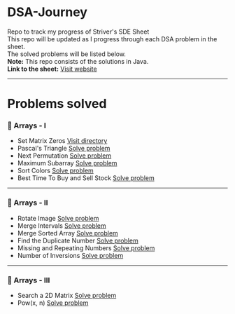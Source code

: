 # DSA-Journey
Repo to track my progress of Striver's SDE Sheet</br>
This repo will be updated as I progress through each DSA problem in the sheet.</br>
The solved problems will be listed below.</br>
**Note:** This repo consists of the solutions in Java.</br>
**Link to the sheet:** [Visit website](https://takeuforward.org/interviews/strivers-sde-sheet-top-coding-interview-problems/)

---

# Problems solved

### 📝 Arrays - I
- Set Matrix Zeros [Visit directory](https://github.com/rees8/DSA-Journey/tree/main/1.%20Arrays-I/1.%20Set%20Matrix%20Zeroes)
- Pascal's Triangle [Solve problem](https://leetcode.com/problems/pascals-triangle/description/)
- Next Permutation [Solve problem](https://leetcode.com/problems/next-permutation/description/)
- Maximum Subarray [Solve problem](https://leetcode.com/problems/maximum-subarray/description/)
- Sort Colors [Solve problem](https://leetcode.com/problems/sort-colors/description/)
- Best Time To Buy and Sell Stock [Solve problem](https://leetcode.com/problems/best-time-to-buy-and-sell-stock/description/)

---

### 📝 Arrays - II
- Rotate Image [Solve problem](https://leetcode.com/problems/rotate-image/description/)
- Merge Intervals [Solve problem](https://leetcode.com/problems/merge-intervals/description/)
- Merge Sorted Array [Solve problem](https://leetcode.com/problems/merge-sorted-array/description/)
- Find the Duplicate Number [Solve problem](https://leetcode.com/problems/find-the-duplicate-number/description/)
- Missing and Repeating Numbers [Solve problem](https://www.naukri.com/code360/problems/missing-and-repeating-numbers_6828164?utm_source=striver&utm_medium=website&utm_campaign=codestudio_a_zcourse&leftPanelTabValue=PROBLEM)
- Number of Inversions [Solve problem](https://www.naukri.com/code360/problems/number-of-inversions_6840276?utm_source=youtube&utm_medium=affiliate&utm_campaign=striver_Arrayproblems&isSignin=true&leftPanelTabValue=PROBLEM)

---

### 📝 Arrays - III
- Search a 2D Matrix [Solve problem](https://leetcode.com/problems/search-a-2d-matrix/description/)
- Pow(x, n) [Solve problem](https://leetcode.com/problems/powx-n/description/)
